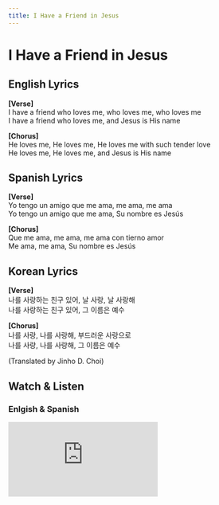 ```yaml
---
title: I Have a Friend in Jesus
---
```


# I Have a Friend in Jesus

## English Lyrics

**[Verse]**  
I have a friend who loves me, who loves me, who loves me  
I have a friend who loves me, and Jesus is His name  

**[Chorus]**  
He loves me, He loves me, He loves me with such tender love  
He loves me, He loves me, and Jesus is His name  

## Spanish Lyrics

**[Verse]**  
Yo tengo un amigo que me ama, me ama, me ama  
Yo tengo un amigo que me ama, Su nombre es Jesús  

**[Chorus]**  
Que me ama, me ama, me ama con tierno amor  
Me ama, me ama, Su nombre es Jesús  

## Korean Lyrics

**[Verse]**  
나를 사랑하는 친구 있어, 날 사랑, 날 사랑해  
나를 사랑하는 친구 있어, 그 이름은 예수  

**[Chorus]**  
나를 사랑, 나를 사랑해, 부드러운 사랑으로  
나를 사랑, 나를 사랑해, 그 이름은 예수  

<div class="translated">(Translated by Jinho D. Choi)</div>

## Watch & Listen

### Enlgish & Spanish

<div style={{position: 'relative', paddingBottom: '56.25%', height: 0, overflow: 'hidden', maxWidth: '95%'}}>
  <iframe 
    style={{position: 'absolute', top: 0, left: 0, width: '100%', height: '100%'}}
    src="https://www.youtube.com/embed/65Yk8-yJxEg" 
    frameBorder="0" 
    allow="accelerometer; autoplay; clipboard-write; encrypted-media; gyroscope; picture-in-picture; web-share" 
    allowFullScreen>
  </iframe>
</div>
